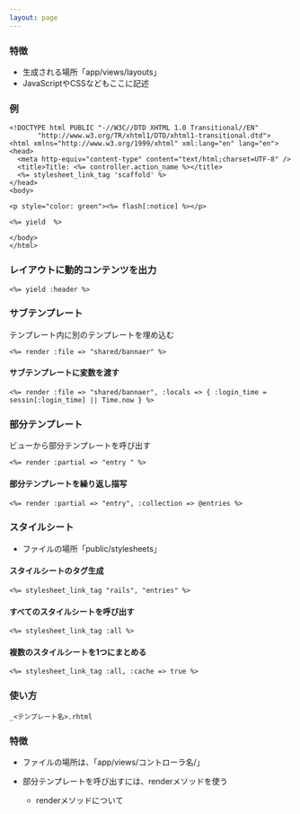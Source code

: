 ```yaml
---
layout: page
---
```

### 特徴
* 生成される場所「app/views/layouts」
* JavaScriptやCSSなどもここに記述

### 例
    <!DOCTYPE html PUBLIC "-//W3C//DTD XHTML 1.0 Transitional//EN"
           "http://www.w3.org/TR/xhtml1/DTD/xhtml1-transitional.dtd">
    <html xmlns="http://www.w3.org/1999/xhtml" xml:lang="en" lang="en">
    <head>
      <meta http-equiv="content-type" content="text/html;charset=UTF-8" />
      <title>Title: <%= controller.action_name %></title>
      <%= stylesheet_link_tag 'scaffold' %>
    </head>
    <body>

    <p style="color: green"><%= flash[:notice] %></p>

    <%= yield  %>

    </body>
    </html>

### レイアウトに動的コンテンツを出力
    <%= yield :header %>

### サブテンプレート
テンプレート内に別のテンプレートを埋め込む

    <%= render :file => "shared/bannaer" %>

#### サブテンプレートに変数を渡す
    <%= render :file => "shared/bannaer", :locals => { :login_time = sessin[:login_time] || Time.now } %>

### 部分テンプレート
ビューから部分テンプレートを呼び出す

    <%= render :partial => "entry " %>

#### 部分テンプレートを繰り返し描写
    <%= render :partial => "entry", :collection => @entries %>

### スタイルシート
* ファイルの場所「public/stylesheets」

#### スタイルシートのタグ生成
    <%= stylesheet_link_tag "rails", "entries" %>

#### すべてのスタイルシートを呼び出す
    <%= stylesheet_link_tag :all %>

#### 複数のスタイルシートを1つにまとめる
    <%= stylesheet_link_tag :all, :cache => true %>

### 使い方
    _<テンプレート名>.rhtml

### 特徴
* ファイルの場所は、「app/views/コントローラ名/」
* 部分テンプレートを呼び出すには、renderメソッドを使う

    * renderメソッドについて